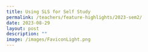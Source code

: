 ```yaml
---
title: Using SLS for Self Study
permalink: /teachers/feature-highlights/2023-sem2/
date: 2023-08-29
layout: post
description: ""
image: /images/FaviconLight.png
---
```

